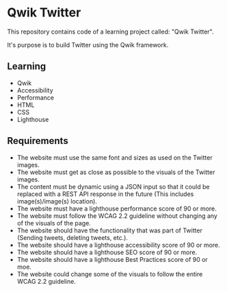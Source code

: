 # Qwik Twitter

This repository contains code of a learning project called: "Qwik Twitter".

It's purpose is to build Twitter using the Qwik framework.

## Learning

- Qwik
- Accessibility
- Performance
- HTML
- CSS
- Lighthouse

## Requirements

- The website must use the same font and sizes as used on the Twitter images.
- The website must get as close as possible to the visuals of the Twitter images.
- The content must be dynamic using a JSON input so that it could be replaced with a REST API response in the future (This includes image(s)/image(s) location).
- The website must have a lighthouse performance score of 90 or more.
- The website must follow the WCAG 2.2 guideline without changing any of the visuals of the page.
- The website should have the functionality that was part of Twitter (Sending tweets, deleting tweets, etc.).
- The website should have a lighthouse accessibility score of 90 or more.
- The website should have a lighthouse SEO score of 90 or more.
- The website should have a lighthouse Best Practices score of 90 or moe.
- The website could change some of the visuals to follow the entire WCAG 2.2 guideline.

